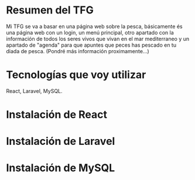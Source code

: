 # Resumen del TFG 

Mi TFG se va a basar en una página web sobre la pesca, básicamente és una página web con un login, un menú principal, otro apartado con la información de todos los seres vivos que vivan en el mar mediterraneo y un apartado de "agenda" para que apuntes que peces has pescado en tu diada de pesca. (Pondré más información proximamente...)

# Tecnologías que voy utilizar

React,
Laravel,
MySQL.

# Instalación de React



# Instalación de Laravel



# Instalación de MySQL

